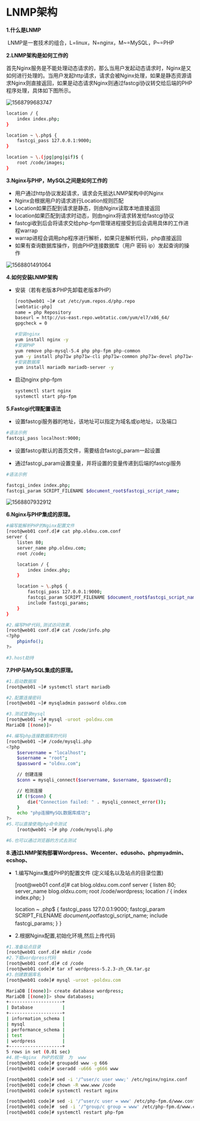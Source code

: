 # LNMP架构

**1.什么是LNMP**

​	LNMP是一套技术的组合，L=linux，N=nginx，M~=MySQL，P~=PHP

**2.LNMP架构是如何工作的**

​	首先Nginx服务是不能处理动态请求的，那么当用户发起动态请求时，Nginx是又如何进行处理的。当用户发起http请求，请求会被Nginx处理，如果是静态资源请求Nginx则直接返回，如果是动态请求Nginx则通过fastcgi协议转交给后端的PHP程序处理，具体如下图所示。

![1568799683747](C:\Users\Thinkpad\AppData\Roaming\Typora\typora-user-images\1568799683747.png)

~~~bash
location / {
	index index.php;
}

location ~ \.php$ {
	fastcgi_pass 127.0.0.1:9000;
}

location ~ \.(jpg|png|gif)$ {
	root /code/images;
}
~~~



**3.Nginx与PHP，MySQL之间是如何工作的**

- 用户通过http协议发起请求，请求会先抵达LNMP架构中的Nginx
- Nginx会根据用户的请求进行Location规则匹配
- Location如果匹配到请求是静态，则由Nginx读取本地直接返回
- location如果匹配到请求时动态，则由nginx将请求转发给fastcgi协议
- fastcgi收到后会将请求交给php-fpm管理进程接受到后会调用具体的工作进程warrap
- warrap进程会调用php程序进行解析，如果只是解析代码，php直接返回
- 如果有查询数据库操作，则由PHP连接数据库（用户 密码 ip）发起查询的操作

![1568801491064](C:\Users\Thinkpad\AppData\Roaming\Typora\typora-user-images\1568801491064.png)

**4.如何安装LNMP架构**

- 安装（若有老版本PHP先卸载老版本PHP）

  ~~~bash
  [root@web01 ~]# cat /etc/yum.repos.d/php.repo 
  [webtatic-php]
  name = php Repository
  baseurl = http://us-east.repo.webtatic.com/yum/el7/x86_64/
  gpgcheck = 0
  
  #安装nginx
  yum install nginx -y 
  #安装PHP
  yum remove php-mysql-5.4 php php-fpm php-common
  yum -y install php71w php71w-cli php71w-common php71w-devel php71w-embedded php71w-gd php71w-mcrypt php71w-mbstring php71w-pdo php71w-xml php71w-fpm php71w-mysqlnd php71w-opcache php71w-pecl-memcached php71w-pecl-redis php71w-pecl-mongodb
  #安装数据库
  yum install mariadb mariadb-server -y
  ~~~

- 启动nginx php-fpm

  ~~~bash
  systemctl start nginx
  systemctl start php-fpm
  ~~~

**5.Fastcgi代理配置语法**

- 设置fastcgi服务器的地址，该地址可以指定为域名或ip地址，以及端口

~~~bash
#语法示例
fastcgi_pass localhost:9000;
~~~

- 设置fastcgi默认的首页文件，需要结合fastcgi_param一起设置

- 通过fastcgi_param设置变量，并将设置的变量传递到后端的fastcgi服务

~~~bash
#语法示例

fastcgi_index index.php;
fastcgi_param SCRIPT_FILENAME $document_root$fastcgi_script_name;
~~~

![1568807932912](C:\Users\Thinkpad\AppData\Roaming\Typora\typora-user-images\1568807932912.png)

**6.Nginx与PHP集成的原理。**

```bash
#编写能解析PHP的Nginx配置文件
[root@web01 conf.d]# cat php.oldxu.com.conf 
server {
	listen 80;
	server_name php.oldxu.com;
	root /code;

	location / {
		index index.php;
	} 

	location ~ \.php$ {
		fastcgi_pass 127.0.0.1:9000;
		fastcgi_param SCRIPT_FILENAME $document_root$fastcgi_script_name;
		include fastcgi_params;
	}
}

#2.编写PHP代码,测试访问效果.
[root@web01 conf.d]# cat /code/info.php
<?php
	phpinfo();
?>

#3.host劫持
```
**7.PHP与MySQL集成的原理。**

```bash
#1.启动数据库
[root@web01 ~]# systemctl start mariadb

#2.配置连接密码
[root@web01 ~]# mysqladmin password oldxu.com

#3.测试登录mysql
[root@web01 ~]# mysql -uroot -poldxu.com
MariaDB [(none)]>

#4.编写php连接数据库的代码
[root@web01 ~]# /code/mysqli.php
<?php
    $servername = "localhost";
    $username = "root";
    $password = "oldxu.com";

    // 创建连接
    $conn = mysqli_connect($servername, $username, $password);

    // 检测连接
    if (!$conn) {
        die("Connection failed: " . mysqli_connect_error());
    }
    echo "php连接MySQL数据库成功";
?>
#5.可以直接使用php命令测试
	[root@web01 ~]# php /code/mysqli.php

#6.也可以通过浏览器的方式去测试
```

**8.通过LNMP架构部署Wordpress、Wecenter、edusoho、phpmyadmin、ecshop、**

- 1.编写Nginx集成PHP的配置文件  (定义域名以及站点的目录位置)

	[root@web01 conf.d]# cat blog.oldxu.com.conf 
	server {
		listen 80;
		server_name blog.oldxu.com;
		root /code/wordpress;
	location / {
		index index.php;
	}
	
	location ~ \.php$ {
		fastcgi_pass 127.0.0.1:9000;
		fastcgi_param   SCRIPT_FILENAME  $document_root$fastcgi_script_name;
		include fastcgi_params;
	}
	}
- 2.根据Nginx配置,初始化环境,然后上传代码

```bash
#1.准备站点目录
[root@web01 conf.d]# mkdir /code
#2.下载wordpress代码
[root@web01 conf.d]# cd /code
[root@web01 code]# tar xf wordpress-5.2.3-zh_CN.tar.gz
#3.创建数据库名
[root@web01 code]# mysql -uroot -poldxu.com

MariaDB [(none)]> create database wordpress;
MariaDB [(none)]> show databases;
+--------------------+
| Database           |
+--------------------+
| information_schema |
| mysql              |
| performance_schema |
| test               |
| wordpress          |
+--------------------+
5 rows in set (0.01 sec)
#4.统一Nginx  PHP的权限  为  www
[root@web01 code]# groupadd www -g 666
[root@web01 code]# useradd -u666 -g666 www

[root@web01 code]# sed -i '/^user/c user www;' /etc/nginx/nginx.conf
[root@web01 code]# chown -R www.www /code
[root@web01 code]# systemctl restart nginx

[root@web01 code]# sed -i '/^user/c user = www' /etc/php-fpm.d/www.conf 
[root@web01 code]#  sed -i '/^group/c group = www' /etc/php-fpm.d/www.conf
[root@web01 code]# systemctl restart php-fpm
```


	


















